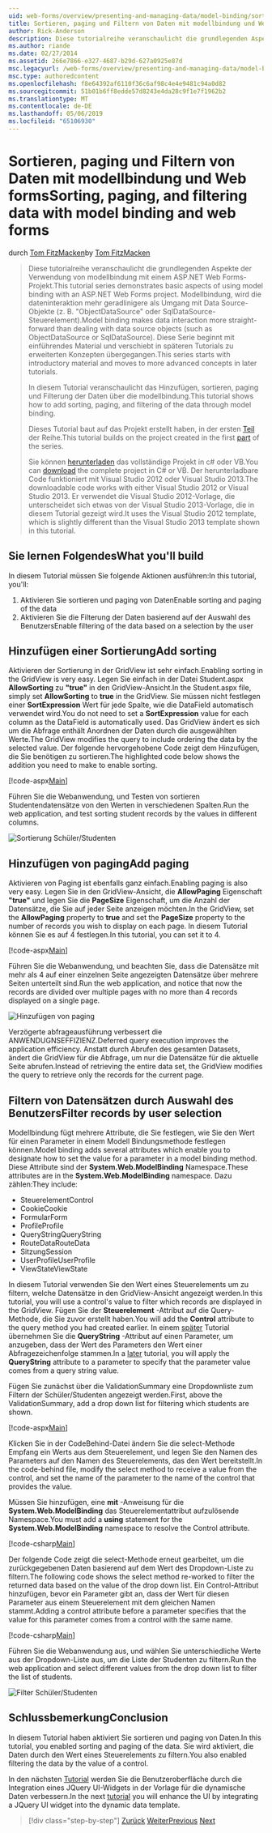 ```yaml
---
uid: web-forms/overview/presenting-and-managing-data/model-binding/sorting-paging-and-filtering-data
title: Sortieren, paging und Filtern von Daten mit modellbindung und Web Forms | Microsoft-Dokumentation
author: Rick-Anderson
description: Diese tutorialreihe veranschaulicht die grundlegenden Aspekte der Verwendung von modellbindung mit einem ASP.NET Web Forms-Projekt. Modellbindung macht die dateninteraktion Weitere gerade-...
ms.author: riande
ms.date: 02/27/2014
ms.assetid: 266e7866-e327-4687-b29d-627a0925e87d
msc.legacyurl: /web-forms/overview/presenting-and-managing-data/model-binding/sorting-paging-and-filtering-data
msc.type: authoredcontent
ms.openlocfilehash: f8e64392af6110f36c6af98c4e4e9481c94a0d82
ms.sourcegitcommit: 51b01b6ff8edde57d8243e4da28c9f1e7f1962b2
ms.translationtype: MT
ms.contentlocale: de-DE
ms.lasthandoff: 05/06/2019
ms.locfileid: "65106930"
---
```

# <a name="sorting-paging-and-filtering-data-with-model-binding-and-web-forms"></a><span data-ttu-id="10295-104">Sortieren, paging und Filtern von Daten mit modellbindung und Web forms</span><span class="sxs-lookup"><span data-stu-id="10295-104">Sorting, paging, and filtering data with model binding and web forms</span></span>

<span data-ttu-id="10295-105">durch [Tom FitzMacken](https://github.com/tfitzmac)</span><span class="sxs-lookup"><span data-stu-id="10295-105">by [Tom FitzMacken](https://github.com/tfitzmac)</span></span>

> <span data-ttu-id="10295-106">Diese tutorialreihe veranschaulicht die grundlegenden Aspekte der Verwendung von modellbindung mit einem ASP.NET Web Forms-Projekt.</span><span class="sxs-lookup"><span data-stu-id="10295-106">This tutorial series demonstrates basic aspects of using model binding with an ASP.NET Web Forms project.</span></span> <span data-ttu-id="10295-107">Modellbindung, wird die dateninteraktion mehr geradlinigere als Umgang mit Data Source-Objekte (z. B. "ObjectDataSource" oder SqlDataSource-Steuerelement).</span><span class="sxs-lookup"><span data-stu-id="10295-107">Model binding makes data interaction more straight-forward than dealing with data source objects (such as ObjectDataSource or SqlDataSource).</span></span> <span data-ttu-id="10295-108">Diese Serie beginnt mit einführendes Material und verschiebt in späteren Tutorials zu erweiterten Konzepten übergegangen.</span><span class="sxs-lookup"><span data-stu-id="10295-108">This series starts with introductory material and moves to more advanced concepts in later tutorials.</span></span>
> 
> <span data-ttu-id="10295-109">In diesem Tutorial veranschaulicht das Hinzufügen, sortieren, paging und Filterung der Daten über die modellbindung.</span><span class="sxs-lookup"><span data-stu-id="10295-109">This tutorial shows how to add sorting, paging, and filtering of the data through model binding.</span></span>
> 
> <span data-ttu-id="10295-110">Dieses Tutorial baut auf das Projekt erstellt haben, in der ersten [Teil](retrieving-data.md) der Reihe.</span><span class="sxs-lookup"><span data-stu-id="10295-110">This tutorial builds on the project created in the first [part](retrieving-data.md) of the series.</span></span>
> 
> <span data-ttu-id="10295-111">Sie können [herunterladen](https://go.microsoft.com/fwlink/?LinkId=286116) das vollständige Projekt in c# oder VB.</span><span class="sxs-lookup"><span data-stu-id="10295-111">You can [download](https://go.microsoft.com/fwlink/?LinkId=286116) the complete project in C# or VB.</span></span> <span data-ttu-id="10295-112">Der herunterladbare Code funktioniert mit Visual Studio 2012 oder Visual Studio 2013.</span><span class="sxs-lookup"><span data-stu-id="10295-112">The downloadable code works with either Visual Studio 2012 or Visual Studio 2013.</span></span> <span data-ttu-id="10295-113">Er verwendet die Visual Studio 2012-Vorlage, die unterscheidet sich etwas von der Visual Studio 2013-Vorlage, die in diesem Tutorial gezeigt wird.</span><span class="sxs-lookup"><span data-stu-id="10295-113">It uses the Visual Studio 2012 template, which is slightly different than the Visual Studio 2013 template shown in this tutorial.</span></span>

## <a name="what-youll-build"></a><span data-ttu-id="10295-114">Sie lernen Folgendes</span><span class="sxs-lookup"><span data-stu-id="10295-114">What you'll build</span></span>

<span data-ttu-id="10295-115">In diesem Tutorial müssen Sie folgende Aktionen ausführen:</span><span class="sxs-lookup"><span data-stu-id="10295-115">In this tutorial, you'll:</span></span>

1. <span data-ttu-id="10295-116">Aktivieren Sie sortieren und paging von Daten</span><span class="sxs-lookup"><span data-stu-id="10295-116">Enable sorting and paging of the data</span></span>
2. <span data-ttu-id="10295-117">Aktivieren Sie die Filterung der Daten basierend auf der Auswahl des Benutzers</span><span class="sxs-lookup"><span data-stu-id="10295-117">Enable filtering of the data based on a selection by the user</span></span>

## <a name="add-sorting"></a><span data-ttu-id="10295-118">Hinzufügen einer Sortierung</span><span class="sxs-lookup"><span data-stu-id="10295-118">Add sorting</span></span>

<span data-ttu-id="10295-119">Aktivieren der Sortierung in der GridView ist sehr einfach.</span><span class="sxs-lookup"><span data-stu-id="10295-119">Enabling sorting in the GridView is very easy.</span></span> <span data-ttu-id="10295-120">Legen Sie einfach in der Datei Student.aspx **AllowSorting** zu **"true"** in den GridView-Ansicht.</span><span class="sxs-lookup"><span data-stu-id="10295-120">In the Student.aspx file, simply set **AllowSorting** to **true** in the GridView.</span></span> <span data-ttu-id="10295-121">Sie müssen nicht festlegen einer **SortExpression** Wert für jede Spalte, wie die DataField automatisch verwendet wird.</span><span class="sxs-lookup"><span data-stu-id="10295-121">You do not need to set a **SortExpression** value for each column as the DataField is automatically used.</span></span> <span data-ttu-id="10295-122">Das GridView ändert es sich um die Abfrage enthält Anordnen der Daten durch die ausgewählten Werte.</span><span class="sxs-lookup"><span data-stu-id="10295-122">The GridView modifies the query to include ordering the data by the selected value.</span></span> <span data-ttu-id="10295-123">Der folgende hervorgehobene Code zeigt dem Hinzufügen, die Sie benötigen zu sortieren.</span><span class="sxs-lookup"><span data-stu-id="10295-123">The highlighted code below shows the addition you need to make to enable sorting.</span></span>

[!code-aspx[Main](sorting-paging-and-filtering-data/samples/sample1.aspx?highlight=5)]

<span data-ttu-id="10295-124">Führen Sie die Webanwendung, und Testen von sortieren Studentendatensätze von den Werten in verschiedenen Spalten.</span><span class="sxs-lookup"><span data-stu-id="10295-124">Run the web application, and test sorting student records by the values in different columns.</span></span>

![Sortierung Schüler/Studenten](sorting-paging-and-filtering-data/_static/image2.png)

## <a name="add-paging"></a><span data-ttu-id="10295-126">Hinzufügen von paging</span><span class="sxs-lookup"><span data-stu-id="10295-126">Add paging</span></span>

<span data-ttu-id="10295-127">Aktivieren von Paging ist ebenfalls ganz einfach.</span><span class="sxs-lookup"><span data-stu-id="10295-127">Enabling paging is also very easy.</span></span> <span data-ttu-id="10295-128">Legen Sie in den GridView-Ansicht, die **AllowPaging** Eigenschaft **"true"** und legen Sie die **PageSize** Eigenschaft, um die Anzahl der Datensätze, die Sie auf jeder Seite anzeigen möchten.</span><span class="sxs-lookup"><span data-stu-id="10295-128">In the GridView, set the **AllowPaging** property to **true** and set the **PageSize** property to the number of records you wish to display on each page.</span></span> <span data-ttu-id="10295-129">In diesem Tutorial können Sie es auf 4 festlegen.</span><span class="sxs-lookup"><span data-stu-id="10295-129">In this tutorial, you can set it to 4.</span></span>

[!code-aspx[Main](sorting-paging-and-filtering-data/samples/sample2.aspx?highlight=5)]

<span data-ttu-id="10295-130">Führen Sie die Webanwendung, und beachten Sie, dass die Datensätze mit mehr als 4 auf einer einzelnen Seite angezeigten Datensätze über mehrere Seiten unterteilt sind.</span><span class="sxs-lookup"><span data-stu-id="10295-130">Run the web application, and notice that now the records are divided over multiple pages with no more than 4 records displayed on a single page.</span></span>

![Hinzufügen von paging](sorting-paging-and-filtering-data/_static/image4.png)

<span data-ttu-id="10295-132">Verzögerte abfrageausführung verbessert die ANWENDUGNSEFFIZIENZ.</span><span class="sxs-lookup"><span data-stu-id="10295-132">Deferred query execution improves the application efficiency.</span></span> <span data-ttu-id="10295-133">Anstatt durch Abrufen des gesamten Datasets, ändert die GridView für die Abfrage, um nur die Datensätze für die aktuelle Seite abrufen.</span><span class="sxs-lookup"><span data-stu-id="10295-133">Instead of retrieving the entire data set, the GridView modifies the query to retrieve only the records for the current page.</span></span>

## <a name="filter-records-by-user-selection"></a><span data-ttu-id="10295-134">Filtern von Datensätzen durch Auswahl des Benutzers</span><span class="sxs-lookup"><span data-stu-id="10295-134">Filter records by user selection</span></span>

<span data-ttu-id="10295-135">Modellbindung fügt mehrere Attribute, die Sie festlegen, wie Sie den Wert für einen Parameter in einem Modell Bindungsmethode festlegen können.</span><span class="sxs-lookup"><span data-stu-id="10295-135">Model binding adds several attributes which enable you to designate how to set the value for a parameter in a model binding method.</span></span> <span data-ttu-id="10295-136">Diese Attribute sind der **System.Web.ModelBinding** Namespace.</span><span class="sxs-lookup"><span data-stu-id="10295-136">These attributes are in the **System.Web.ModelBinding** namespace.</span></span> <span data-ttu-id="10295-137">Dazu zählen:</span><span class="sxs-lookup"><span data-stu-id="10295-137">They include:</span></span>

- <span data-ttu-id="10295-138">Steuerelement</span><span class="sxs-lookup"><span data-stu-id="10295-138">Control</span></span>
- <span data-ttu-id="10295-139">Cookie</span><span class="sxs-lookup"><span data-stu-id="10295-139">Cookie</span></span>
- <span data-ttu-id="10295-140">Formular</span><span class="sxs-lookup"><span data-stu-id="10295-140">Form</span></span>
- <span data-ttu-id="10295-141">Profile</span><span class="sxs-lookup"><span data-stu-id="10295-141">Profile</span></span>
- <span data-ttu-id="10295-142">QueryString</span><span class="sxs-lookup"><span data-stu-id="10295-142">QueryString</span></span>
- <span data-ttu-id="10295-143">RouteData</span><span class="sxs-lookup"><span data-stu-id="10295-143">RouteData</span></span>
- <span data-ttu-id="10295-144">Sitzung</span><span class="sxs-lookup"><span data-stu-id="10295-144">Session</span></span>
- <span data-ttu-id="10295-145">UserProfile</span><span class="sxs-lookup"><span data-stu-id="10295-145">UserProfile</span></span>
- <span data-ttu-id="10295-146">ViewState</span><span class="sxs-lookup"><span data-stu-id="10295-146">ViewState</span></span>

<span data-ttu-id="10295-147">In diesem Tutorial verwenden Sie den Wert eines Steuerelements um zu filtern, welche Datensätze in den GridView-Ansicht angezeigt werden.</span><span class="sxs-lookup"><span data-stu-id="10295-147">In this tutorial, you will use a control's value to filter which records are displayed in the GridView.</span></span> <span data-ttu-id="10295-148">Fügen Sie der **Steuerelement** -Attribut auf die Query-Methode, die Sie zuvor erstellt haben.</span><span class="sxs-lookup"><span data-stu-id="10295-148">You will add the **Control** attribute to the query method you had created earlier.</span></span> <span data-ttu-id="10295-149">In einem [später](using-query-string-values-to-retrieve-data.md) Tutorial übernehmen Sie die **QueryString** -Attribut auf einen Parameter, um anzugeben, dass der Wert des Parameters den Wert einer Abfragezeichenfolge stammen.</span><span class="sxs-lookup"><span data-stu-id="10295-149">In a [later](using-query-string-values-to-retrieve-data.md) tutorial, you will apply the **QueryString** attribute to a parameter to specify that the parameter value comes from a query string value.</span></span>

<span data-ttu-id="10295-150">Fügen Sie zunächst über die ValidationSummary eine Dropdownliste zum Filtern der Schüler/Studenten angezeigt werden.</span><span class="sxs-lookup"><span data-stu-id="10295-150">First, above the ValidationSummary, add a drop down list for filtering which students are shown.</span></span>

[!code-aspx[Main](sorting-paging-and-filtering-data/samples/sample3.aspx?highlight=3-11)]

<span data-ttu-id="10295-151">Klicken Sie in der CodeBehind-Datei ändern Sie die select-Methode Empfang ein Werts aus dem Steuerelement, und legen Sie den Namen des Parameters auf den Namen des Steuerelements, das den Wert bereitstellt.</span><span class="sxs-lookup"><span data-stu-id="10295-151">In the code-behind file, modify the select method to receive a value from the control, and set the name of the parameter to the name of the control that provides the value.</span></span>

<span data-ttu-id="10295-152">Müssen Sie hinzufügen, eine **mit** -Anweisung für die **System.Web.ModelBinding** das Steuerelementattribut aufzulösende Namespace.</span><span class="sxs-lookup"><span data-stu-id="10295-152">You must add a **using** statement for the **System.Web.ModelBinding** namespace to resolve the Control attribute.</span></span>

[!code-csharp[Main](sorting-paging-and-filtering-data/samples/sample4.cs)]

<span data-ttu-id="10295-153">Der folgende Code zeigt die select-Methode erneut gearbeitet, um die zurückgegebenen Daten basierend auf dem Wert des Dropdown-Liste zu filtern.</span><span class="sxs-lookup"><span data-stu-id="10295-153">The following code shows the select method re-worked to filter the returned data based on the value of the drop down list.</span></span> <span data-ttu-id="10295-154">Ein Control-Attribut hinzufügen, bevor ein Parameter gibt an, dass der Wert für diesen Parameter aus einem Steuerelement mit dem gleichen Namen stammt.</span><span class="sxs-lookup"><span data-stu-id="10295-154">Adding a control attribute before a parameter specifies that the value for this parameter comes from a control with the same name.</span></span>

[!code-csharp[Main](sorting-paging-and-filtering-data/samples/sample5.cs)]

<span data-ttu-id="10295-155">Führen Sie die Webanwendung aus, und wählen Sie unterschiedliche Werte aus der Dropdown-Liste aus, um die Liste der Studenten zu filtern.</span><span class="sxs-lookup"><span data-stu-id="10295-155">Run the web application and select different values from the drop down list to filter the list of students.</span></span>

![Filter Schüler/Studenten](sorting-paging-and-filtering-data/_static/image6.png)

## <a name="conclusion"></a><span data-ttu-id="10295-157">Schlussbemerkung</span><span class="sxs-lookup"><span data-stu-id="10295-157">Conclusion</span></span>

<span data-ttu-id="10295-158">In diesem Tutorial haben aktiviert Sie sortieren und paging von Daten.</span><span class="sxs-lookup"><span data-stu-id="10295-158">In this tutorial, you enabled sorting and paging of the data.</span></span> <span data-ttu-id="10295-159">Sie wird aktiviert, die Daten durch den Wert eines Steuerelements zu filtern.</span><span class="sxs-lookup"><span data-stu-id="10295-159">You also enabled filtering the data by the value of a control.</span></span>

<span data-ttu-id="10295-160">In den nächsten [Tutorial](integrating-jquery-ui.md) werden Sie die Benutzeroberfläche durch die Integration eines JQuery UI-Widgets in der Vorlage für die dynamische Daten verbessern.</span><span class="sxs-lookup"><span data-stu-id="10295-160">In the next [tutorial](integrating-jquery-ui.md) you will enhance the UI by integrating a JQuery UI widget into the dynamic data template.</span></span>

> [!div class="step-by-step"]
> <span data-ttu-id="10295-161">[Zurück](updating-deleting-and-creating-data.md)
> [Weiter](integrating-jquery-ui.md)</span><span class="sxs-lookup"><span data-stu-id="10295-161">[Previous](updating-deleting-and-creating-data.md)
[Next](integrating-jquery-ui.md)</span></span>
